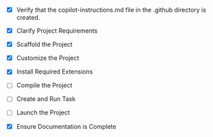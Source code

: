 - [x] Verify that the copilot-instructions.md file in the .github directory is created.

- [x] Clarify Project Requirements

- [x] Scaffold the Project

- [x] Customize the Project

- [x] Install Required Extensions

- [ ] Compile the Project

- [ ] Create and Run Task

- [ ] Launch the Project

- [x] Ensure Documentation is Complete
